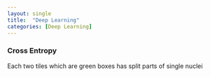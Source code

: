 ```yaml
---
layout: single
title:  "Deep Learning"
categories: [Deep Learning]
---
```


### Cross Entropy

Each two tiles which are green boxes has split parts of single nuclei
